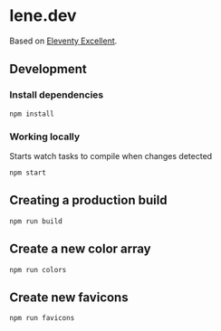 # lene.dev

Based on [Eleventy Excellent](https://github.com/madrilene/eleventy-excellent).

## Development

### Install dependencies

```
npm install
```

### Working locally

Starts watch tasks to compile when changes detected

```
npm start
```

## Creating a production build

```
npm run build
```

## Create a new color array

```
npm run colors
```

## Create new favicons

```
npm run favicons
```
